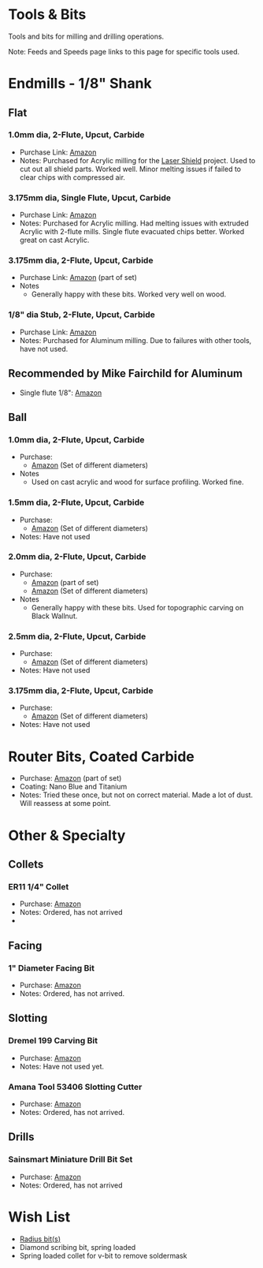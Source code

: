 # Tools & Bits
Tools and bits for milling and drilling operations.

Note: Feeds and Speeds page links to this page for specific tools used.

# Endmills - 1/8" Shank
## Flat
### 1.0mm dia, 2-Flute, Upcut, Carbide
* Purchase Link: [Amazon](https://www.amazon.com/gp/product/B07KFVCHTT/)
* Notes: Purchased for Acrylic milling for the [Laser Shield](https://github.com/doug-harriman/Laser-Shield) project.  Used to cut out all shield parts.  Worked well.  Minor melting issues if failed to clear chips with compressed air.

### 3.175mm dia, Single Flute, Upcut, Carbide
* Purchase Link: [Amazon](https://www.amazon.com/gp/product/B07P84YFS9/)
* Notes: Purchased for Acrylic milling.  Had melting issues with extruded Acrylic with 2-flute mills.  Single flute evacuated chips better.  Worked great on cast Acrylic.

### 3.175mm dia, 2-Flute, Upcut, Carbide
* Purchase Link: [Amazon](https://www.amazon.com/gp/product/B07W5N72D4) (part of set)
* Notes
  * Generally happy with these bits.  Worked very well on wood.

### 1/8" dia Stub, 2-Flute, Upcut, Carbide
* Purchase Link: [Amazon](https://www.amazon.com/gp/product/B00OULOEY8)
* Notes: Purchased for Aluminum milling.  Due to failures with other tools, have not used. 

## Recommended by Mike Fairchild for Aluminum

* Single flute 1/8": [Amazon](https://www.amazon.com/Amana-Tool-HSS1620-Aluminum-Cutting/dp/B071X6L2WS?th=1)

 
## Ball
### 1.0mm dia, 2-Flute, Upcut, Carbide
* Purchase:
  * [Amazon](https://www.amazon.com/gp/product/B07G4BSBH7) (Set of different diameters)
* Notes
  * Used on cast acrylic and wood for surface profiling. Worked fine. 

### 1.5mm dia, 2-Flute, Upcut, Carbide
* Purchase:
  * [Amazon](https://www.amazon.com/gp/product/B07G4BSBH7) (Set of different diameters)
* Notes: Have not used

### 2.0mm dia, 2-Flute, Upcut, Carbide
* Purchase:
  * [Amazon](https://www.amazon.com/gp/product/B07W5N72D4) (part of set)
  * [Amazon](https://www.amazon.com/gp/product/B07G4BSBH7) (Set of different diameters)
* Notes
  * Generally happy with these bits.  Used for topographic carving on Black Wallnut. 

### 2.5mm dia, 2-Flute, Upcut, Carbide
* Purchase:
  * [Amazon](https://www.amazon.com/gp/product/B07G4BSBH7) (Set of different diameters)
* Notes: Have not used

### 3.175mm dia, 2-Flute, Upcut, Carbide
* Purchase:
  * [Amazon](https://www.amazon.com/gp/product/B07G4BSBH7) (Set of different diameters)
* Notes: Have not used

# Router Bits, Coated Carbide
* Purchase: [Amazon](https://www.amazon.com/gp/product/B07W5N72D4) (part of set)
* Coating: Nano Blue and Titanium
* Notes: Tried these once, but not on correct material.  Made a lot of dust.  Will reassess at some point.

# Other & Specialty
## Collets
### ER11 1/4" Collet
* Purchase: [Amazon](https://www.amazon.com/gp/product/B07GNLNF92)
* Notes: Ordered, has not arrived
*
## Facing
### 1" Diameter Facing Bit
* Purchase: [Amazon](https://www.amazon.com/dp/B083TKK3VC/)
* Notes: Ordered, has not arrived.

## Slotting
### Dremel 199 Carving Bit
* Purchase: [Amazon](https://www.amazon.com/gp/product/B00004UDGP/)
* Notes: Have not used yet.

### Amana Tool 53406 Slotting Cutter
* Purchase: [Amazon](https://www.toolstoday.com/v-6137-53406.html)
* Notes: Ordered, has not arrived.

## Drills
### Sainsmart Miniature Drill Bit Set
* Purchase: [Amazon](https://www.amazon.com/gp/product/B08M5PLF48)
* Notes: Ordered, has not arrived

# Wish List
* [Radius bit(s)](https://www.amazon.com/gp/product/B07QFHQYP7)
* Diamond scribing bit, spring loaded
* Spring loaded collet for v-bit to remove soldermask
